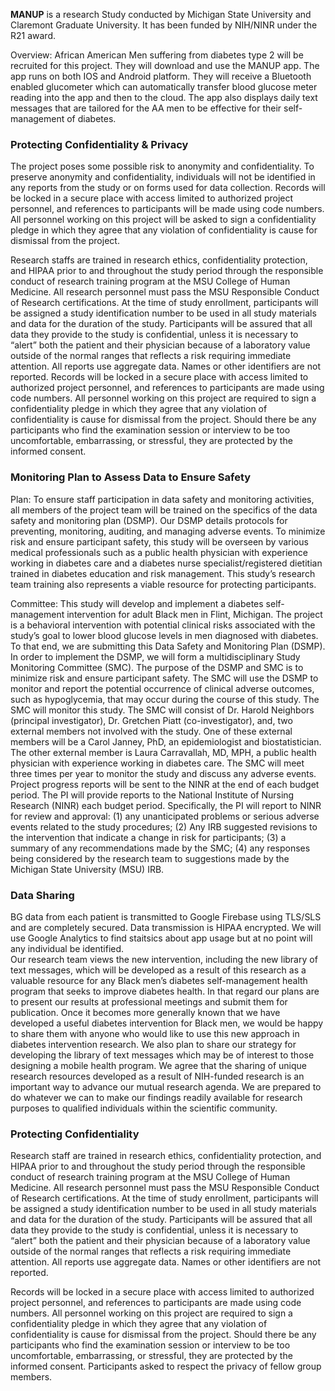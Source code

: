 **MANUP** is a research Study conducted by Michigan State University and Claremont Graduate University. It has been funded by NIH/NINR under the R21 award.

Overview: African American Men suffering from diabetes type 2 will be recruited for this project. They will download and use the MANUP app. The app runs on both IOS and Android platform. They will receive a Bluetooth enabled glucometer which can automatically transfer blood glucose meter reading into the app and then to the cloud. The app also displays daily text messages that are tailored for the AA men to be effective for their self-management of diabetes. 

### Protecting Confidentiality & Privacy
The project poses some possible risk to anonymity and confidentiality. To preserve anonymity and confidentiality, individuals will not be identified in any reports from the study or on forms used for data collection. Records will be locked in a secure place with access limited to authorized project personnel, and references to participants will be made using code numbers.  All personnel working on this project will be asked to sign a confidentiality pledge in which they agree that any violation of confidentiality is cause for dismissal from the project.

Research staffs are trained in research ethics, confidentiality protection, and HIPAA prior to and throughout the study period through the responsible conduct of research training program at the MSU College of Human Medicine. All research personnel must pass the MSU Responsible Conduct of Research certifications. At the time of study enrollment, participants will be assigned a study identification number to be used in all study materials and data for the duration of the study. Participants will be assured that all data they provide to the study is confidential, unless it is necessary to “alert” both the patient and their physician because of a laboratory value outside of the normal ranges that reflects a risk requiring immediate attention. All reports use aggregate data. Names or other identifiers are not reported. Records will be locked in a secure place with access limited to authorized project personnel, and references to participants are made using code numbers. All personnel working on this project are required to sign a confidentiality pledge in which they agree that any violation of confidentiality is cause for dismissal from the project. Should there be any participants who find the examination session or interview to be too uncomfortable, embarrassing, or stressful, they are protected by the informed consent. 

### Monitoring Plan to Assess Data to Ensure Safety
Plan: To ensure staff participation in data safety and monitoring activities, all members of the project team will be trained on the specifics of the data safety and monitoring plan (DSMP). Our DSMP details protocols for preventing, monitoring, auditing, and managing adverse events. To minimize risk and ensure participant safety, this study will be overseen by various medical professionals such as a public health physician with experience working in diabetes care and a diabetes nurse specialist/registered dietitian trained in diabetes education and risk management. This study’s research team training also represents a viable resource for protecting participants.

Committee: This study will develop and implement a diabetes self-management intervention for adult Black men in Flint, Michigan. The project is a behavioral intervention with potential clinical risks associated with the study’s goal to lower blood glucose levels in men diagnosed with diabetes. To that end, we are submitting this Data Safety and Monitoring Plan (DSMP). In order to implement the DSMP, we will form a multidisciplinary Study Monitoring Committee (SMC). The purpose of the DSMP and SMC is to minimize risk and ensure participant safety. The SMC will use the DSMP to monitor and report the potential occurrence of clinical adverse outcomes, such as hypoglycemia, that may occur during the course of this study. The SMC will monitor this study. The SMC will consist of Dr. Harold Neighbors (principal investigator), Dr. Gretchen Piatt (co-investigator), and, two external members not involved with the study. One of these external members will be a Carol Janney, PhD, an epidemiologist and biostatistician. The other external member is Laura Carravallah, MD, MPH, a public health physician with experience working in diabetes care. The SMC will meet three times per year to monitor the study and discuss any adverse events. Project progress reports will be sent to the NINR at the end of each budget period. The PI will provide reports to the National Institute of Nursing Research (NINR) each budget period. Specifically, the PI will report to NINR for review and approval: (1) any unanticipated problems or serious adverse events related to the study procedures; (2) Any IRB suggested revisions to the intervention that indicate a change in risk for participants; (3) a summary of any recommendations made by the SMC; (4) any responses being considered by the research team to suggestions made by the Michigan State University (MSU) IRB. 

### Data Sharing
BG data from each patient is transmitted to Google Firebase using TLS/SLS and are completely secured. Data transmission is HIPAA encrypted. We will use Google Analytics to find staitsics about app usage but at no point will any individual be identified.  
Our research team views the new intervention, including the new library of text messages, which will be developed as a result of this research as a valuable resource for any Black men’s diabetes self-management health program that seeks to improve diabetes health. In that regard our plans are to present our results at professional meetings and submit them for publication. Once it becomes more generally known that we have developed a useful diabetes intervention for Black men, we would be happy to share them with anyone who would like to use this new approach in diabetes intervention research. We also plan to share our strategy for developing the library of text messages which may be of interest to those designing a mobile health program. We agree that the sharing of unique research resources developed as a result of NIH-funded research is an important way to advance our mutual research agenda. We are prepared to do whatever we can to make our findings readily available for research purposes to qualified individuals within the scientific community.

### Protecting Confidentiality
Research staff are trained in research ethics, confidentiality protection, and HIPAA prior to and throughout the study period through the responsible conduct of research training program at the MSU College of Human Medicine. All research personnel must pass the MSU Responsible Conduct of Research certifications. At the time of study enrollment, participants will be assigned a study identification number to be used in all study materials and data for the duration of the study. Participants will be assured that all data they provide to the study is confidential, unless it is necessary to “alert” both the patient and their physician because of a laboratory value outside of the normal ranges that reflects a risk requiring immediate attention. All reports use aggregate data. Names or other identifiers are not reported.

Records will be locked in a secure place with access limited to authorized project personnel, and references to participants are made using code numbers. All personnel working on this project are required to sign a confidentiality pledge in which they agree that any violation of confidentiality is cause for dismissal from the project. Should there be any participants who find the examination session or interview to be too uncomfortable, embarrassing, or stressful, they are protected by the informed consent. Participants asked to respect the privacy of fellow group members.
